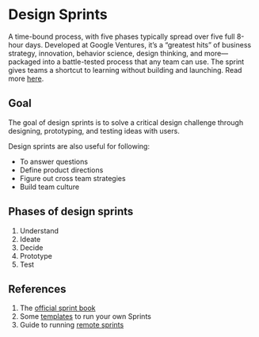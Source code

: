 Design Sprints
===

A time-bound process, with five phases typically spread over five full 8-hour days. 
Developed at Google Ventures, it’s a “greatest hits” of business strategy, innovation, behavior science, design thinking, and more—packaged into a battle-tested process that any team can use.
The sprint gives teams a shortcut to learning without building and launching.
Read more [here](http://www.gv.com/sprint/).

## Goal

The goal of design sprints is to solve a critical design challenge through designing, prototyping, and testing ideas with users.

Design sprints are also useful for following:
 - To answer questions
 - Define product directions
 - Figure out cross team strategies
 - Build team culture

## Phases of design sprints
1. Understand
2. Ideate
3. Decide
4. Prototype
5. Test

## References
1. The [official sprint book](https://www.thesprintbook.com/)
2. Some [templates](https://www.thesprintbook.com/template) to run your own Sprints
3. Guide to running [remote sprints](https://www.thesprintbook.com/articles/remote-design-sprint-guide)